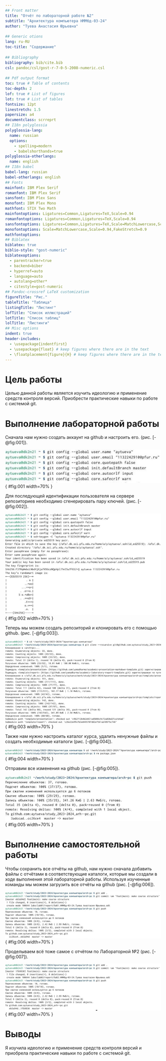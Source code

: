 ```yaml
---
## Front matter
title: "Отчёт по лабораторной работе №2"
subtitle: "Архитектура компьютера НММбд-03-24"
author: "Туева Анастасия Юрьевна"

## Generic otions
lang: ru-RU
toc-title: "Содержание"

## Bibliography
bibliography: bib/cite.bib
csl: pandoc/csl/gost-r-7-0-5-2008-numeric.csl

## Pdf output format
toc: true # Table of contents
toc-depth: 2
lof: true # List of figures
lot: true # List of tables
fontsize: 12pt
linestretch: 1.5
papersize: a4
documentclass: scrreprt
## I18n polyglossia
polyglossia-lang:
  name: russian
  options:
	- spelling=modern
	- babelshorthands=true
polyglossia-otherlangs:
  name: english
## I18n babel
babel-lang: russian
babel-otherlangs: english
## Fonts
mainfont: IBM Plex Serif
romanfont: IBM Plex Serif
sansfont: IBM Plex Sans
monofont: IBM Plex Mono
mathfont: STIX Two Math
mainfontoptions: Ligatures=Common,Ligatures=TeX,Scale=0.94
romanfontoptions: Ligatures=Common,Ligatures=TeX,Scale=0.94
sansfontoptions: Ligatures=Common,Ligatures=TeX,Scale=MatchLowercase,Scale=0.94
monofontoptions: Scale=MatchLowercase,Scale=0.94,FakeStretch=0.9
mathfontoptions:
## Biblatex
biblatex: true
biblio-style: "gost-numeric"
biblatexoptions:
  - parentracker=true
  - backend=biber
  - hyperref=auto
  - language=auto
  - autolang=other*
  - citestyle=gost-numeric
## Pandoc-crossref LaTeX customization
figureTitle: "Рис."
tableTitle: "Таблица"
listingTitle: "Листинг"
lofTitle: "Список иллюстраций"
lotTitle: "Список таблиц"
lolTitle: "Листинги"
## Misc options
indent: true
header-includes:
  - \usepackage{indentfirst}
  - \usepackage{float} # keep figures where there are in the text
  - \floatplacement{figure}{H} # keep figures where there are in the text
---
```


# Цель работы

Целью данной работы является изучить идеологию и применение средств контроля версий. Приобрести практические навыки по работе с системой git.

# Выполнение лабораторной работы

Сначала нам нужно создать аккаунт на github и настроить его. (рис. [-@fig:001]).

![Настройка git](image/1.jpg){ #fig:001 width=70% }

Для последующей идентификации пользователя на сервере репозиториев необходимо сгенерировать пару ключей. (рис. [-@fig:002]).

![ssh ключ](image/2.jpg){ #fig:002 width=70% }

Теперь мы можем создать репозиторий и клонировать его с помощью github. (рис. [-@fig:003]).

![создание и клонирования репозитория](image/3.jpg){ #fig:003 width=70% }

Также нам нужно настроить каталог курса, удалить ненужные файлы и создать необходимые каталоги (рис. [-@fig:004]). 

![настройка каталога курса](image/4.jpg){ #fig:004 width=70% }

Отправим все изменения на github (рис. [-@fig:005]). 

![отправка файлов на сервер](image/5.jpg){ #fig:005 width=70% }

# Выполнение самостоятельной работы

Чтобы сохранить все отчёты на github, нам нужно сначала добавить файлы с отчётами в соответствующие каталоги, которые мы создали в ходе выполнения этой лабораторной работы.
Используя изученные команды мы можем загрузить все отчёты на github (рис. [-@fig:006]).

![загружаем отчёт на github](image/6.jpg){ #fig:006 width=70% }

Проделываем всё тоже самое с отчётом по Лабораторной №2 (рис. [-@fig:007]).

![загружаем отчёт на github](image/7.jpg){ #fig:007 width=70% }

# Выводы

Я изучила идеологию и применение средств контроля версий и приобрела практические навыки по работе с системой git.
